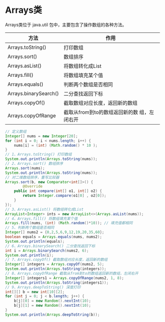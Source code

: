 # Arrays类

Arrays类位于 java.util 包中，主要包含了操作数组的各种方法。

| 方法                  | 作用                                         |
| --------------------- | -------------------------------------------- |
| Arrays.toString()     | 打印数组                                     |
| Arrays.sort()         | 数组排序                                     |
| Arrays.asList()       | 将数组转化成List                             |
| Arrays.fill()         | 将数组填充某个值                             |
| Arrays.equals()       | 判断两个数组是否相同                         |
| Arrays.binarySearch() | 二分查找返回下标                             |
| Arrays.copyOf()       | 截取数组对应长度，返回新的数组               |
| Arrays.copyOfRange    | 截取从from到to的数组返回新的数  组，左闭右开 |



```java
// 定义数组
Integer[] nums = new Integer[20];
for (int i = 0; i < nums.length; i++) {
    nums[i] = (int) (Math.random() * 10 );
}
// 1、Arrays.toString() 打印数组
System.out.println(Arrays.toString(nums));
// 2、Arrays.sort() 数组排序
Arrays.sort(nums);
System.out.println(Arrays.toString(nums));
// 对二维数组排序，重写比较器
Arrays.sort(b, new Comparator<int[]>() {
        @Override
    public int compare(int[] o1, int[] o2) {
        return Integer.compare(o1[0] , o2[0]);
    }
});
// 3、Arrays.asList() 将数组转化成List
ArrayList<Integer> ints = new ArrayList<>(Arrays.asList(nums));
// 4、Arrays.fill() 将数组填充某个值
Arrays.fill(nums, (int) (Math.random()*10)); // 填充值都相同
// 5、判断两个数组是否相同
Integer[] nums2 = {0,2,5,6,9,12,19,20,35,60};
boolean equals = Arrays.equals(nums, nums2);
System.out.println(equals);
// 6、Arrays.binarySearch() 二分查找返回下标
int i = Arrays.binarySearch(nums2, 6);
System.out.println(i);
// 7、Arrays.copyOf() 截取数组对应长度，返回新的数组
Integer[] integers = Arrays.copyOf(nums2, 5);
System.out.println(Arrays.toString(integers));
// 8、Arrays.copyOfRange 截取从from到to的数组返回新的数组，左闭右开
Integer[] integers1 = Arrays.copyOfRange(nums2, 1, 8);
System.out.println(Arrays.toString(integers1));
// 9、Arrays.deepToString() 深度打印
int[][] b = new int[10][2];
for (int j = 0; j < b.length; j++) {
    b[j][0] = new Random().nextInt(10);
    b[j][1] = new Random().nextInt(10);
}
System.out.println(Arrays.deepToString(b));
```


